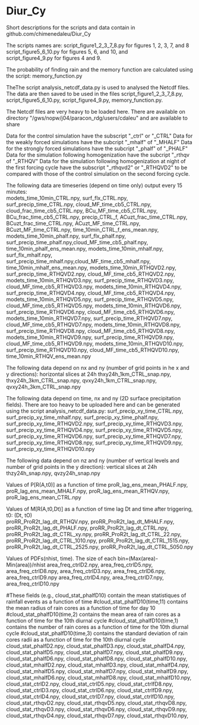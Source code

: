 # Diur_Cy
Short descriptions for the scripts and data contain in github.com/chimenedaleu/Diur_Cy

The scripts names are: 
script_figure1_2_3_7_8.py for figures 1, 2, 3, 7, and 8 
script_figure5_6_10.py for figures 5, 6, and 10, and  
script_figure4_9.py for figures 4 and 9.

The probability of finding rain and the memory function are calculated using the script: memory_function.py

TheThe script analysis_netcdf_data.py is used to analysed the Netcdf files. The data are then saved to be used in the files script_figure1_2_3_7_8.py,  script_figure5_6_10.py, script_figure4_9.py, memory_function.py.

The Netcdf files are very heavy to be loaded here. There are available on directory "/gws/nopw/j04/paracon_rdg/users/cdaleu"
and are available to share 

Data for the control simulation have the subscript "_ctrl" or "_CTRL"
Data for the weakly forced simulations have the subcript "_mhalf" of "_MHALF"
Data for the strongly forced simulations have the subcript "_phalf" of "_PHALF"
Data for the simulation following homogenization have the subcript "_rthqv of "_RTHQV"
    Data for the simulation following homogenization at night of the first forcing cycle have the subscript "_rthqvd2" or "_RTHQVD2" 
    to be compared with those of the control simulation on the second forcing cycle.
    
    
The following data are timeseries (depend on time only) output every 15 minutes:    
         modets_time_10min_CTRL.npy, surf_flx_CTRL.npy, surf_precip_time_CTRL.npy,
         cloud_MF_time_cb5_CTRL.npy, cloud_frac_time_cb5_CTRL.npy, BCu_MF_time_cb5_CTRL.npy,
         BCu_frac_time_cb5_CTRL.npy, precip_CTRL_f, ACuzt_frac_time_CTRL.npy, BCuzt_frac_time_CTRL.npy,
         ACuzt_MF_time_CTRL.npy, BCuzt_MF_time_CTRL.npy, time_10min_CTRL_f_ens_mean.npy,
         modets_time_10min_phalf.npy, surf_flx_phalf.npy, surf_precip_time_phalf.npy,cloud_MF_time_cb5_phalf.npy, 
         time_10min_phalf_ens_mean.npy,
         modets_time_10min_mhalf.npy, surf_flx_mhalf.npy, surf_precip_time_mhalf.npy,cloud_MF_time_cb5_mhalf.npy, 
         time_10min_mhalf_ens_mean.npy,
         modets_time_10min_RTHQVD2.npy, surf_precip_time_RTHQVD2.npy, cloud_MF_time_cb5_RTHQVD2.npy,
         modets_time_10min_RTHQVD3.npy, surf_precip_time_RTHQVD3.npy, cloud_MF_time_cb5_RTHQVD3.npy, 
         modets_time_10min_RTHQVD4.npy, surf_precip_time_RTHQVD4.npy, cloud_MF_time_cb5_RTHQVD4.npy, 
         modets_time_10min_RTHQVD5.npy, surf_precip_time_RTHQVD5.npy, cloud_MF_time_cb5_RTHQVD5.npy, 
         modets_time_10min_RTHQVD6.npy, surf_precip_time_RTHQVD6.npy, cloud_MF_time_cb5_RTHQVD6.npy,
         modets_time_10min_RTHQVD7.npy, surf_precip_time_RTHQVD7.npy, cloud_MF_time_cb5_RTHQVD7.npy, 
         modets_time_10min_RTHQVD8.npy, surf_precip_time_RTHQVD8.npy, cloud_MF_time_cb5_RTHQVD8.npy, 
         modets_time_10min_RTHQVD9.npy, surf_precip_time_RTHQVD9.npy, cloud_MF_time_cb5_RTHQVD9.npy, 
         modets_time_10min_RTHQVD10.npy, surf_precip_time_RTHQVD10.npy, cloud_MF_time_cb5_RTHQVD10.npy,
         time_10min_RTHQV_ens_mean.npy
         
  The following data depend on nx and ny (number of grid points in he x and y directions): horizontal slices at 24h
         thxy24h_1km_CTRL_snap.npy, thxy24h_3km_CTRL_snap.npy, qvxy24h_1km_CTRL_snap.npy, qvxy24h_3km_CTRL_snap.npy
   
  The following data depend on time, nx and ny (2D surface precipitation fields). There are too heavy to be uploaded here 
  and can be generated using the script analysis_netcdf_data.py: 
         surf_precip_xy_time_CTRL.npy, surf_precip_xy_time_mhalf.npy, surf_precip_xy_time_phalf.npy, 
         surf_precip_xy_time_RTHQVD2.npy, surf_precip_xy_time_RTHQVD3.npy, surf_precip_xy_time_RTHQVD4.npy,                surf_precip_xy_time_RTHQVD5.npy, surf_precip_xy_time_RTHQVD6.npy, surf_precip_xy_time_RTHQVD7.npy, 
         surf_precip_xy_time_RTHQVD8.npy, surf_precip_xy_time_RTHQVD9.npy, surf_precip_xy_time_RTHQVD10.npy
        
  The following data depend on nz and ny (number of vertical levels and number of grid points in the y direction): 
  vertical slices at 24h    
         thzy24h_snap.npy, qvzy24h_snap.npy
        
   Values of P[R(A,t0)]   as a function of time
            proR_lag_ens_mean_PHALF.npy, proR_lag_ens_mean_MHALF.npy, proR_lag_ens_mean_RTHQV.npy,  proR_lag_ens_mean_CTRL.npy
        
        
 Values of M[R(A,t0,Dt)] as a function of time lag Dt and time after triggering, t0: (Dt, tO)    
            proRR_ProR2t_lag_dt_RTHQV.npy, proRR_ProR2t_lag_dt_MHALF.npy, proRR_ProR2t_lag_dt_PHALF.npy, 
            proRR_ProR2t_lag_dt_CTRL.npy, proRR_ProR2t_lag_dt_CTRL_xy.npy, proRR_ProR2t_lag_dt_CTRL_22.npy, 
            proRR_ProR2t_lag_dt_CTRL_1010.npy, proRR_ProR2t_lag_dt_CTRL_1515.npy, proRR_ProR2t_lag_dt_CTRL_2525.npy,
            proRR_ProR2t_lag_dt_CTRL_5050.npy
            
 Values of PDFs(nhist, time). The size of each bin=(Max(area)-Min(area))/nhist
              area_freq_ctrlD2.npy, area_freq_ctrlD5.npy, area_freq_ctrlD8.npy,
              area_freq_ctrlD3.npy, area_freq_ctrlD6.npy, area_freq_ctrlD9.npy
              area_freq_ctrlD4.npy, area_freq_ctrlD7.npy, area_freq_ctrlD10.npy
  
#These fields (e.g., cloud_stat_phalfD10) contain the mean statistiques of rainfall events as a function of time
#cloud_stat_phalfD10(time,11) contains the mean radius of rain cores as a function of time for day 10 
#cloud_stat_phalfD10(time,2) contains the mean area of rain cores as a function of time for the 10th diurnal cycle 
#cloud_stat_phalfD10(time,1) contains the number of rain cores as a function of time for the 10th diurnal cycle
#cloud_stat_phalfD10(time,3) contains the standard deviation of rain cores radii as a function of time for the 10th diurnal cycle
         cloud_stat_phalfD2.npy, cloud_stat_phalfD3.npy, cloud_stat_phalfD4.npy, 
          cloud_stat_phalfD5.npy, cloud_stat_phalfD7.npy, cloud_stat_phalfD9.npy, 
          cloud_stat_phalfD6.npy, cloud_stat_phalfD8.npy, cloud_stat_phalfD10.npy, 
          cloud_stat_mhalfD2.npy, cloud_stat_mhalfD3.npy, cloud_stat_mhalfD4.npy, 
          cloud_stat_mhalfD5.npy, cloud_stat_mhalfD7.npy, cloud_stat_mhalfD9.npy, 
          cloud_stat_mhalfD6.npy, cloud_stat_mhalfD8.npy, cloud_stat_mhalfD10.npy, 
          cloud_stat_ctrlD2.npy, cloud_stat_ctrlD5.npy, cloud_stat_ctrlfD8.npy, 
          cloud_stat_ctrlD3.npy, cloud_stat_ctrlD6.npy, cloud_stat_ctrlfD9.npy, 
          cloud_stat_ctrlD4.npy, cloud_stat_ctrlD7.npy, cloud_stat_ctrlfD10.npy, 
          cloud_stat_rthqvD2.npy, cloud_stat_rthqvD5.npy, cloud_stat_rthqvD8.npy, 
          cloud_stat_rthqvD3.npy, cloud_stat_rthqvD6.npy, cloud_stat_rthqvD9.npy, 
          cloud_stat_rthqvD4.npy, cloud_stat_rthqvD7.npy, cloud_stat_rthqvD10.npy, 
